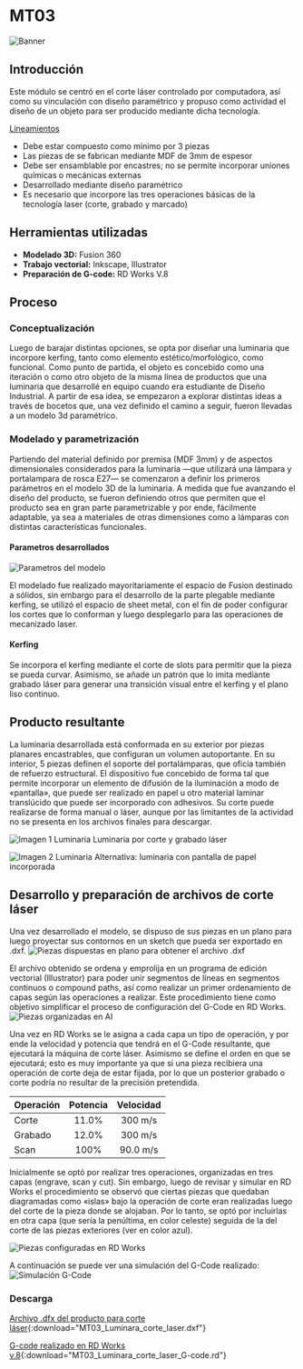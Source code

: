 # MT03
![Banner](../images/MT03/MT03-Home.png)

## Introducción
Este módulo se centró en el corte láser controlado por computadora, así como su vinculación con diseño paramétrico y propuso como actividad el diseño de un objeto para ser producido mediante dicha tecnología.

<u>Lineamientos</u>

- Debe estar compuesto como mínimo por 3 piezas
- Las piezas de se fabrican mediante MDF de 3mm de espesor
- Debe ser ensamblable por encastres; no se permite incorporar uniones químicas o mecánicas externas
- Desarrollado mediante diseño paramétrico
- Es necesario que incorpore las tres operaciones básicas de la tecnología laser (corte, grabado y marcado)

## Herramientas utilizadas
<ul><li><b>Modelado 3D:</b> Fusion 360</li>
<li><b>Trabajo vectorial:</b> Inkscape, Illustrator</li>
<li><b>Preparación de G-code:</b> RD Works V.8</li></ul>


## Proceso

### Conceptualización
Luego de barajar distintas opciones, se opta por diseñar una luminaria que incorpore kerfing, tanto como elemento estético/morfológico, como funcional. Como punto de partida, el objeto es concebido como una iteración o como otro objeto de la misma línea de productos que una luminaria que desarrollé en equipo cuando era estudiante de Diseño Industrial.
A partir de esa idea, se empezaron a explorar distintas ideas a través de bocetos que, una vez definido el camino a seguir, fueron llevadas a un modelo 3d paramétrico.

### Modelado y parametrización
Partiendo del material definido por premisa (MDF 3mm) y de aspectos dimensionales considerados para la luminaria —que utilizará una lámpara y portalampara de rosca E27— se comenzaron a definir los primeros parámetros en el modelo 3D de la luminaria. A medida que fue avanzando el diseño del producto, se fueron definiendo otros que permiten que el producto sea en gran parte parametrizable y por ende, fácilmente adaptable, ya sea a materiales de otras dimensiones como a lámparas con distintas características funcionales.

#### Parametros desarrollados
![Parametros del modelo](../images/MT03/Parametros.png)

El modelado fue realizado mayoritariamente el espacio de Fusion destinado a sólidos, sin embargo para el desarrollo de la parte plegable mediante kerfing, se utilizó el espacio de sheet metal, con el fin de poder configurar los cortes que lo conforman y luego desplegarlo para las operaciones de mecanizado laser. 

#### Kerfing
Se incorpora el kerfing mediante el corte de slots para permitir que la pieza se pueda curvar. Asimismo, se añade un patrón que lo imita mediante grabado láser para generar una transición visual entre el kerfing y el plano liso continuo.


## Producto resultante
La luminaria desarrollada está conformada en su exterior por piezas planares encastrables, que configuran un volumen autoportante. En su interior, 5 piezas definen el soporte del portalámparas, que oficia también de refuerzo estructural.
El dispositivo fue concebido de forma tal que permite incorporar un elemento de difusión de la iluminación a modo de «pantalla», que puede ser realizado en papel u otro material laminar translúcido que puede ser incorporado con adhesivos. Su corte puede realizarse de forma manual o láser, aunque por las limitantes de la actividad no se presenta en los archivos finales para descargar.

![Imagen 1 Luminaria](../images/MT03/MT03-Home.png)
Luminaria por corte y grabado láser

![Imagen 2 Luminaria](../images/MT03/MT02_2.png)
Alternativa: luminaria con pantalla de papel incorporada

## Desarrollo y preparación de archivos de corte láser
Una vez desarrollado el modelo, se dispuso de sus piezas en un plano para luego proyectar sus contornos en un sketch que pueda ser exportado en .dxf.
![Piezas dispuestas en plano para obtener el archivo .dxf](<../images/MT03/Piezas dispuestas para obtener dxf.png>)

El archivo obtenido se ordena y emprolija en un programa de edición vectorial (Illustrator) para poder unir segmentos de líneas en segmentos continuos o compound paths, así como realizar un primer ordenamiento de capas según las operaciones a realizar. Este procedimiento tiene como objetivo simplificar el proceso de configuración del G-Code en RD Works.
![Piezas organizadas en AI](<../images/MT03/Piezas en Illustrator organizadas.png>)

Una vez en RD Works se le asigna a cada capa un tipo de operación, y por ende la velocidad y potencia que tendrá en el G-Code resultante, que ejecutará la máquina de corte láser. Asimismo se define el orden en que se ejecutará; esto es muy importante ya que si una pieza recibiera una operación de corte deja de estar fijada, por lo que un posterior grabado o corte podría no resultar de la precisión pretendida.

| Operación         | Potencia | Velocidad |
| :---------------- | :------: | :----:    |
| Corte             |   11.0%  | 300 m/s   |
| Grabado           |   12.0%  | 300 m/s   |
| Scan              |  100%    | 90.0 m/s  |


Inicialmente se optó por realizar tres operaciones, organizadas en tres capas (engrave, scan y cut). Sin embargo, luego de revisar y simular en RD Works el procedimiento se observó que ciertas piezas que quedaban diagramadas como «islas» bajo la operación de corte eran realizadas luego del corte de la pieza donde se alojaban. Por lo tanto, se optó por incluirlas en otra capa (que sería la penúltima, en color celeste) seguida de la del corte de las piezas exteriores (ver en color azul).

![Piezas configuradas en RD Works](<../images/MT03/Piezas dispuestas en RD Works.png>)

A continuación se puede ver una simulación del G-Code realizado:
![Simulación G-Code](../images/MT03/Simulacion.gif)

### Descarga
[Archivo .dfx del producto para corte láser](<../archivos linkeados/MT03/MT03-Piezas corte laser.dxf>){:download="MT03_Luminara_corte_laser.dxf"}

[G-code realizado en RD Works v.8](<../archivos linkeados/MT03/MT03-Piezas corte laser.rd>){:download="MT03_Luminara_corte_laser_G-code.rd"}
